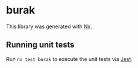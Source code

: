 # burak

This library was generated with [Nx](https://nx.dev).

## Running unit tests

Run `nx test burak` to execute the unit tests via [Jest](https://jestjs.io).
